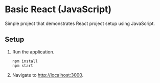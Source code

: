 # Basic React (JavaScript)

Simple project that demonstrates React project setup using JavaScript.

## Setup

1. Run the application.

   ```shell
   npm install
   npm start
   ```

1. Navigate to <http://localhost:3000>.
